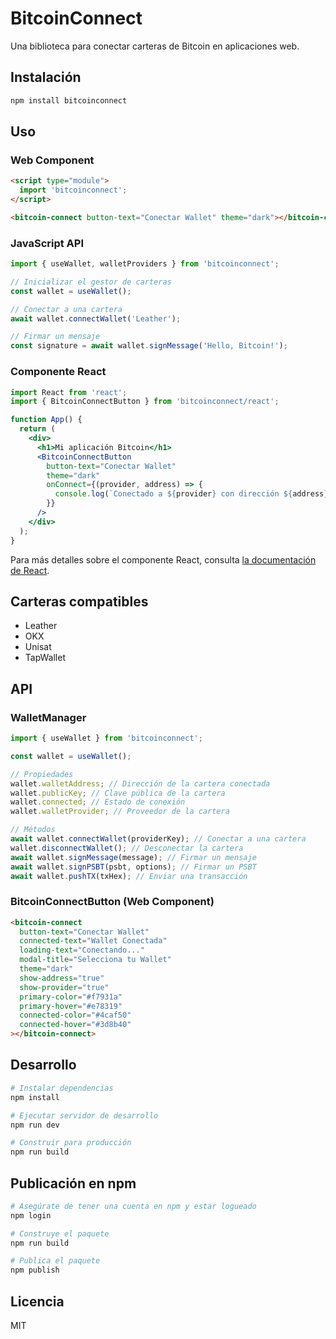 # BitcoinConnect

Una biblioteca para conectar carteras de Bitcoin en aplicaciones web.

## Instalación

```bash
npm install bitcoinconnect
```

## Uso

### Web Component

```html
<script type="module">
  import 'bitcoinconnect';
</script>

<bitcoin-connect button-text="Conectar Wallet" theme="dark"></bitcoin-connect>
```

### JavaScript API

```javascript
import { useWallet, walletProviders } from 'bitcoinconnect';

// Inicializar el gestor de carteras
const wallet = useWallet();

// Conectar a una cartera
await wallet.connectWallet('Leather');

// Firmar un mensaje
const signature = await wallet.signMessage('Hello, Bitcoin!');
```

### Componente React

```jsx
import React from 'react';
import { BitcoinConnectButton } from 'bitcoinconnect/react';

function App() {
  return (
    <div>
      <h1>Mi aplicación Bitcoin</h1>
      <BitcoinConnectButton 
        button-text="Conectar Wallet"
        theme="dark"
        onConnect={(provider, address) => {
          console.log(`Conectado a ${provider} con dirección ${address}`);
        }}
      />
    </div>
  );
}
```

Para más detalles sobre el componente React, consulta [la documentación de React](./src/react/README.md).

## Carteras compatibles

- Leather
- OKX
- Unisat
- TapWallet

## API

### WalletManager

```javascript
import { useWallet } from 'bitcoinconnect';

const wallet = useWallet();

// Propiedades
wallet.walletAddress; // Dirección de la cartera conectada
wallet.publicKey; // Clave pública de la cartera
wallet.connected; // Estado de conexión
wallet.walletProvider; // Proveedor de la cartera

// Métodos
await wallet.connectWallet(providerKey); // Conectar a una cartera
wallet.disconnectWallet(); // Desconectar la cartera
await wallet.signMessage(message); // Firmar un mensaje
await wallet.signPSBT(psbt, options); // Firmar un PSBT
await wallet.pushTX(txHex); // Enviar una transacción
```

### BitcoinConnectButton (Web Component)

```html
<bitcoin-connect
  button-text="Conectar Wallet"
  connected-text="Wallet Conectada"
  loading-text="Conectando..."
  modal-title="Selecciona tu Wallet"
  theme="dark"
  show-address="true"
  show-provider="true"
  primary-color="#f7931a"
  primary-hover="#e78319"
  connected-color="#4caf50"
  connected-hover="#3d8b40"
></bitcoin-connect>
```

## Desarrollo

```bash
# Instalar dependencias
npm install

# Ejecutar servidor de desarrollo
npm run dev

# Construir para producción
npm run build
```

## Publicación en npm

```bash
# Asegúrate de tener una cuenta en npm y estar logueado
npm login

# Construye el paquete
npm run build

# Publica el paquete
npm publish
```

## Licencia

MIT

